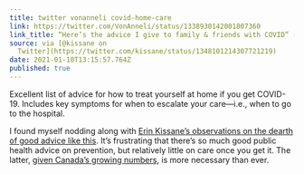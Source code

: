 ```yaml
---
title: twitter vonanneli covid-home-care
link: https://twitter.com/VonAnneli/status/1338930142001807360
link_title: “Here’s the advice I give to family & friends with COVID” (Twitter thread)
source: via [@kissane on
  Twitter](https://twitter.com/kissane/status/1348101214307721219)
date: 2021-01-10T13:15:57.764Z
published: true
---
```

Excellent list of advice for how to treat yourself at home if you get COVID-19. Includes key symptoms for when to escalate your care—i.e., when to go to the hospital.

I found myself nodding along with [Erin Kissane’s observations on the dearth of good advice like this](https://twitter.com/kissane/status/1348101214307721219). It’s frustrating that there’s so much good public health advice on prevention, but relatively little on care once you get it. The latter, [given Canada’s growing numbers](https://health-infobase.canada.ca/covid-19/epidemiological-summary-covid-19-cases.html), is more necessary than ever.